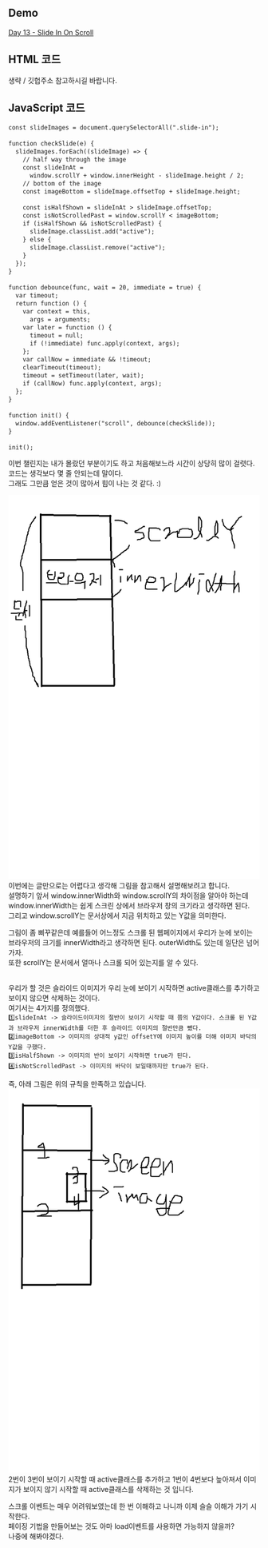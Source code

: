 ## Demo

<a href="https://shigatsuel.github.io/javascript30-challenge/Day-13(Slide-In-On-Scroll)/index.html" target="_blank">Day 13 - Slide In On Scroll</a>

## HTML 코드

생략 / 깃헙주소 참고하시길 바랍니다.

## JavaScript 코드

```
const slideImages = document.querySelectorAll(".slide-in");

function checkSlide(e) {
  slideImages.forEach((slideImage) => {
    // half way through the image
    const slideInAt =
      window.scrollY + window.innerHeight - slideImage.height / 2;
    // bottom of the image
    const imageBottom = slideImage.offsetTop + slideImage.height;

    const isHalfShown = slideInAt > slideImage.offsetTop;
    const isNotScrolledPast = window.scrollY < imageBottom;
    if (isHalfShown && isNotScrolledPast) {
      slideImage.classList.add("active");
    } else {
      slideImage.classList.remove("active");
    }
  });
}

function debounce(func, wait = 20, immediate = true) {
  var timeout;
  return function () {
    var context = this,
      args = arguments;
    var later = function () {
      timeout = null;
      if (!immediate) func.apply(context, args);
    };
    var callNow = immediate && !timeout;
    clearTimeout(timeout);
    timeout = setTimeout(later, wait);
    if (callNow) func.apply(context, args);
  };
}

function init() {
  window.addEventListener("scroll", debounce(checkSlide));
}

init();
```

이번 챌린지는 내가 몰랐던 부분이기도 하고 처음해보느라 시간이 상당히 많이 걸렷다. 코드는 생각보다 몇 줄 안되는데 말이다.<br>
그래도 그만큼 얻은 것이 많아서 힘이 나는 것 같다. :)<br>

![JavaScript30-13-1.png](./JavaScript30-13-1.png)
이번에는 글만으로는 어렵다고 생각해 그림을 참고해서 설명해보려고 합니다.<br>
설명하기 앞서 window.innerWidth와 window.scrollY의 차이점을 알아야 하는데<br>
window.innerWidth는 쉽게 스크린 상에서 브라우저 창의 크기라고 생각하면 된다.<br>
그리고 window.scrollY는 문서상에서 지금 위치하고 있는 Y값을 의미한다.<br>

그림이 좀 삐꾸같은데 예를들어 어느정도 스크롤 된 웹페이지에서 우리가 눈에 보이는 브라우저의 크기를 innerWidth라고 생각하면 된다. outerWidth도 있는데 일단은 넘어가자.<br>
또한 scrollY는 문서에서 얼마나 스크롤 되어 있는지를 알 수 있다.<br><br>

우리가 할 것은 슬라이드 이미지가 우리 눈에 보이기 시작하면 active클래스를 추가하고 보이지 않으면 삭제하는 것이다.<br>
여기서는 4가지를 정의했다.<br>
`1️⃣slideInAt -> 슬라이드이미지의 절반이 보이기 시작할 때 쯤의 Y값이다. 스크롤 된 Y값과 브라우저 innerWidth를 더한 후 슬라이드 이미지의 절반만큼 뺐다.`<br>
`2️⃣imageBottom -> 이미지의 상대적 y값인 offsetY에 이미지 높이를 더해 이미지 바닥의 Y값을 구했다.`<br>
`3️⃣isHalfShown -> 이미지의 반이 보이기 시작하면 true가 된다.`<br>
`4️⃣isNotScrolledPast -> 이미지의 바닥이 보일때까지만 true가 된다.`<br>

즉, 아래 그림은 위의 규칙을 만족하고 있습니다.<br>
![JavaScript30-13-2.png](./JavaScript30-13-2.png)<br>
2번이 3번이 보이기 시작할 때 active클래스를 추가하고 1번이 4번보다 높아져서 이미지가 보이지 않기 시작할 때 active클래스를 삭제하는 것 입니다.<br>

스크롤 이벤트는 매우 어려워보였는데 한 번 이해하고 나니까 이제 슬슬 이해가 가기 시작한다.<br>
페이징 기법을 만들어보는 것도 아마 load이벤트를 사용하면 가능하지 않을까?<br>
나중에 해봐야겠다.<br>
